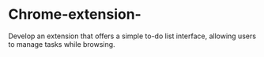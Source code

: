 # Chrome-extension-
Develop an extension that offers a simple to-do list interface, allowing users to manage tasks while browsing.
